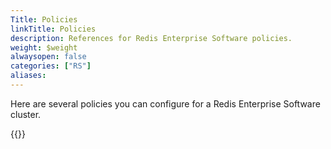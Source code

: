 ```yaml
---
Title: Policies
linkTitle: Policies
description: References for Redis Enterprise Software policies.
weight: $weight
alwaysopen: false
categories: ["RS"]
aliases:
---
```


Here are several policies you can configure for a Redis Enterprise Software cluster.

{{<table-children columnNames="Utility,Description" columnSources="LinkTitle,Description" enableLinks="LinkTitle">}}

